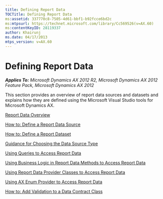 ```yaml
---
title: Defining Report Data
TOCTitle: Defining Report Data
ms:assetid: 337770c8-7505-4d61-bbf1-b92fcce6bd2c
ms:mtpsurl: https://technet.microsoft.com/library/Cc569526(v=AX.60)
ms:contentKeyID: 28119337
author: Khairunj
ms.date: 04/17/2013
mtps_version: v=AX.60
---
```


# Defining Report Data 


_**Applies To:** Microsoft Dynamics AX 2012 R2, Microsoft Dynamics AX 2012 Feature Pack, Microsoft Dynamics AX 2012_

This section provides an overview of report data sources and datasets and explains how they are defined using the Microsoft Visual Studio tools for Microsoft Dynamics AX.

[Report Data Overview](report-data-overview.md)

[How to: Define a Report Data Source](how-to-define-a-report-data-source.md)

[How to: Define a Report Dataset](how-to-define-a-report-dataset.md)

[Guidance for Choosing the Data Source Type](guidance-for-choosing-the-data-source-type.md)

[Using Queries to Access Report Data](using-queries-to-access-report-data.md)

[Using Business Logic in Report Data Methods to Access Report Data](using-business-logic-in-report-data-methods-to-access-report-data.md)

[Using Report Data Provider Classes to Access Report Data](using-report-data-provider-classes-to-access-report-data.md)

[Using AX Enum Provider to Access Report Data](using-ax-enum-provider-to-access-report-data.md)

[How to: Add Validation to a Data Contract Class](how-to-add-validation-to-a-data-contract-class.md)

